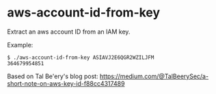 # aws-account-id-from-key

Extract an aws account ID from an IAM key.

Example:

```
$ ./aws-account-id-from-key ASIAVJ2E6QGR2WZILJFM
364679954851
```

Based on Tal Be'ery's blog post: https://medium.com/@TalBeerySec/a-short-note-on-aws-key-id-f88cc4317489
